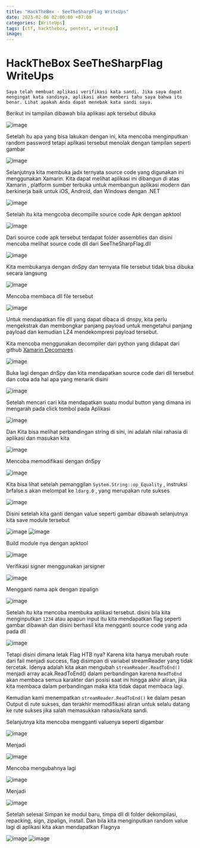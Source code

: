 ```yaml
---
title: "HackTheBox - SeeTheSharpFlag WriteUps"
date: 2023-02-06 02:00:00 +07:00
categories: [WriteUps]
tags: [ctf, hackthebox, pentest, writeups]
image: 
---
```


# HackTheBox SeeTheSharpFlag WriteUps

```
Saya telah membuat aplikasi verifikasi kata sandi. Jika saya dapat mengingat kata sandinya, aplikasi akan memberi tahu saya bahwa itu benar. Lihat apakah Anda dapat menebak kata sandi saya.
```

Berikut ini tampilan dibawah bila aplikasi apk tersebut dibuka

![image](https://media.discordapp.net/attachments/740245586095112242/1071993124685103194/image.png)

Setelah itu apa yang bisa lakukan dengan ini, kita mencoba menginputkan random password tetapi aplikasi tersebut menolak dengan tampilan seperti gambar

![image](https://media.discordapp.net/attachments/740245586095112242/1072000486103842878/image.png)

Selanjutnya kita membuka jadx ternyata source code yang digunakan ini menggunakan Xamarin. Kita dapat melihat aplikasi ini dibangun di atas Xamarin , platform sumber terbuka untuk membangun aplikasi modern dan berkinerja baik untuk iOS, Android, dan Windows dengan .NET

![image](https://media.discordapp.net/attachments/740245586095112242/1072000706053152909/image.png)

Setelah itu kita mengcoba decompille source code Apk dengan apktool

![image](https://media.discordapp.net/attachments/740245586095112242/1072021190622846996/image.png)

Dari source code apk tersebut terdapat folder assemblies dan disini mencoba melihat source code dll dari SeeTheSharpFlag.dll

![image](https://media.discordapp.net/attachments/740245586095112242/1072022080750637107/image.png)

Kita membukanya dengan dnSpy dan ternyata file tersebut tidak bisa dibuka secara langsung

![image](https://media.discordapp.net/attachments/740245586095112242/1072023039979573258/image.png)

Mencoba membaca dll file tersebut

![image](https://media.discordapp.net/attachments/740245586095112242/1072034362406735902/image.png)

Untuk mendapatkan file dll yang dapat dibaca di dnspy, kita perlu mengekstrak dan membongkar panjang payload untuk mengetahui panjang payload dan kemudian LZ4 mendekompresi payload tersebut.

Kita mencoba menggunakan decompiler dari python yang didapat dari github [Xamarin Decompres](https://github.com/NickstaDB/xamarin-decompress) 

![image](https://media.discordapp.net/attachments/740245586095112242/1072037490329923665/image.png)

Buka lagi dengan dnSpy dan kita mendapatkan source code dari dll tersebut dan coba ada hal apa yang menarik disini

![image](https://media.discordapp.net/attachments/740245586095112242/1072037767162376312/image.png)

Setelah mencari cari kita mendapatkan suatu modul button yang dimana ini mengarah pada click tombol pada Aplikasi

![image](https://media.discordapp.net/attachments/740245586095112242/1072038024336134204/image.png)

Dan Kita bisa melihat perbandingan string di sini, ini adalah nilai rahasia di aplikasi dan masukan kita

![image](https://media.discordapp.net/attachments/740245586095112242/1072038244243488778/image.png)

Mencoba memodifikasi dengan dnSpy

![image](https://media.discordapp.net/attachments/740245586095112242/1072038480571547719/image.png)

Kita bisa lihat setelah pemanggilan ``System.String::op_Equality`` , instruksi brfalse.s akan melompat ke ``ldarg.0`` , yang merupakan rute sukses

![image](https://media.discordapp.net/attachments/740245586095112242/1072038750131068968/image.png)

Disini setelah kita ganti dengan value seperti gambar dibawah selanjutnya kita save module tersebut

![image](https://media.discordapp.net/attachments/740245586095112242/1072039044340531291/image.png)
![image](https://media.discordapp.net/attachments/740245586095112242/1072039239723782244/image.png)

Build module nya dengan apktool

![image](https://media.discordapp.net/attachments/740245586095112242/1072039438013693962/image.png)

Verifikasi signer menggunakan jarsigner

![image](https://media.discordapp.net/attachments/740245586095112242/1072039591709790238/image.png)

Mengganti nama apk dengan zipalign

![image](https://media.discordapp.net/attachments/740245586095112242/1072039835969261628/image.png)

Setelah itu kita mencoba membuka aplikasi tersebut. disini bila kita menginputkan ``1234`` atau apapun input itu kita mendapatkan flag seperti gambar dibawah dan disini berhasil kita mengganti source code yang ada pada dll

![image](https://media.discordapp.net/attachments/740245586095112242/1072040128949788732/image.png)

Tetapi disini dimana letak Flag HTB nya? Karena kita hanya merubah route dari fail menjadi success, flag disimpan di variabel streamReader yang tidak tercetak. Idenya adalah kita akan mengubah ``streamReader.ReadToEnd()`` menjadi array acak.ReadToEnd() dalam perbandingan karena ``ReadToEnd`` akan membaca semua karakter dari posisi saat ini hingga akhir aliran, jika kita membaca dalam perbandingan maka kita tidak dapat membaca lagi.

Kemudian kami menempatkan ``streamReader.ReadToEnd()`` ke dalam pesan Output di rute sukses, dan terakhir memodifikasi aliran untuk selalu datang ke rute sukses jika salah memasukkan rahasia/kata sandi.


Selanjutnya kita mencoba mengganti valuenya seperti digambar 

![image](https://media.discordapp.net/attachments/740245586095112242/1072040622279634954/image.png)

Menjadi

![image](https://media.discordapp.net/attachments/740245586095112242/1072040781902262322/image.png)

Mencoba mengubahnya lagi

![image](https://media.discordapp.net/attachments/740245586095112242/1072041034260946964/image.png)

Menjadi

![image](https://media.discordapp.net/attachments/740245586095112242/1072041266851876884/image.png)

Setelah selesai Simpan ke modul baru, timpa dll di folder dekompilasi, repacking, sign, zipalign, install. Dan bila kita menginputkan random value lagi di aplikasi kita akan mendapatkan Flagnya

![image](https://media.discordapp.net/attachments/740245586095112242/1072044658278006794/image.png)
![image](https://media.discordapp.net/attachments/740245586095112242/1072041535358631986/image.png?width=645&height=606)
